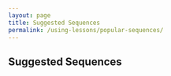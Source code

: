 ```yaml
---
layout: page
title: Suggested Sequences
permalink: /using-lessons/popular-sequences/
---
```


## Suggested Sequences
